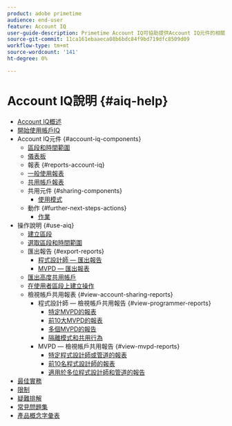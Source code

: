 ```yaml
---
product: adobe primetime
audience: end-user
feature: Account IQ
user-guide-description: Primetime Account IQ可協助提供Account IQ元件的相關資訊，並逐步引導您瞭解使用各種元件的使用者歷程。
source-git-commit: 11ca161ebaaeca08b6bdc84f9bd719dfc8509d09
workflow-type: tm+mt
source-wordcount: '141'
ht-degree: 0%

---
```


# Account IQ說明 {#aiq-help}

+ [Account IQ概述](/help/AccountIQ/home.md)
+ [開始使用帳戶IQ](/help/AccountIQ/get-started.md)
+ Account IQ元件 {#account-iq-components}
   + [區段和時間範圍](/help/AccountIQ/segments-timeframe.md)
   + [儀表板](/help/AccountIQ/dashboard.md)
   + 報表 {#reports-account-iq}
   + [一般使用報表](/help/AccountIQ/general-usage-reports.md)
   + [共用帳戶報表](/help/AccountIQ/shared-acc-reports.md)
   + 共用元件 {#sharing-components}
      + [使用模式](/help/AccountIQ/usage-patterns.md)
   + 動作 {#further-next-steps-actions}
      + [作業](/help/AccountIQ/operations.md)
+ 操作說明 {#use-aiq}
   + [建立區段](/help/AccountIQ/build-segment.md)
   + [選取區段和時間範圍](/help/AccountIQ/howto-select-segment-timeframe.md)
   + 匯出報告 {#export-reports}
      + [程式設計師 — 匯出報告](/help/AccountIQ/export-segment-metrics-progr.md)
      + [MVPD — 匯出報表](/help/AccountIQ/export-segment-metrics-mvpd.md)
   + [匯出高度共用帳戶](/help/AccountIQ/export-acc-information.md)
   + [在使用者區段上建立操作](/help/AccountIQ/operation-affecting-user-segment.md)
   + 檢視帳戶共用報表 {#view-account-sharing-reports}
      + 程式設計師 — 檢視帳戶共用報告 {#view-programmer-reports}
         + [特定MVPD的報表](/help/AccountIQ/reports-for-specific-mvpds.md)
         + [前10大MVPD的報表](/help/AccountIQ/top-10-mvpd-reports.md)
         + [多個MVPD的報告](viewrep-multiple-mvpd.md)
         + [隔離模式和共用行為](/help/AccountIQ/isolation-mode.md)
      + MVPD — 檢視帳戶共用報告 {#view-mvpd-reports}
         + [特定程式設計師或管道的報表](/help/AccountIQ/reports-for-specific-programmers.md)
         + [前10名程式設計師的報表](/help/AccountIQ/top-10-programmer-reports.md)
         + [適用於多位程式設計師和管道的報告](viewrep-multiple-programmer.md)
+ [最佳實務](/help/AccountIQ/best-practices.md)
+ [限制](/help/AccountIQ/limitations.md)
+ [疑難排解](/help/AccountIQ/troubleshoot.md)
+ [常見問題集](/help/AccountIQ/faq.md)
+ [產品概念字彙表](/help/AccountIQ/product-concepts.md)